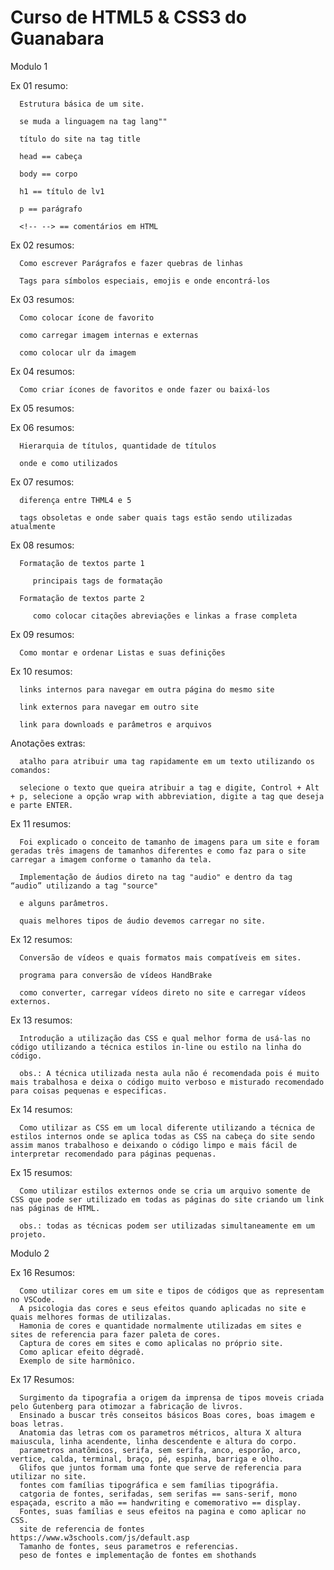# Curso de HTML5 & CSS3 do Guanabara

 Modulo 1

   Ex 01 resumo:

      Estrutura básica de um site. 

      se muda a linguagem na tag lang"" 

      título do site na tag title 

      head == cabeça 

      body == corpo 

      h1 == título de lv1 

      p == parágrafo 

      <!-- --> == comentários em HTML   

   Ex 02 resumos:

      Como escrever Parágrafos e fazer quebras de linhas

      Tags para símbolos especiais, emojis e onde encontrá-los

   Ex 03 resumos:

      Como colocar ícone de favorito

      como carregar imagem internas e externas

      como colocar ulr da imagem

   Ex 04 resumos:

      Como criar ícones de favoritos e onde fazer ou baixá-los

   Ex 05 resumos:

   Ex 06 resumos:

      Hierarquia de títulos, quantidade de títulos

      onde e como utilizados

   Ex 07 resumos:

      diferença entre THML4 e 5

      tags obsoletas e onde saber quais tags estão sendo utilizadas atualmente

   Ex 08 resumos:

      Formatação de textos parte 1

         principais tags de formatação 

      Formatação de textos parte 2

         como colocar citações abreviações e linkas a frase completa 

   Ex 09 resumos:

      Como montar e ordenar Listas e suas definições

   Ex 10 resumos:

      links internos para navegar em outra página do mesmo site

      link externos para navegar em outro site

      link para downloads e parâmetros e arquivos

   Anotações extras:

      atalho para atribuir uma tag rapidamente em um texto utilizando os comandos:

      selecione o texto que queira atribuir a tag e digite, Control + Alt + p, selecione a opção wrap with abbreviation, digite a tag que deseja e parte ENTER.

   Ex 11 resumos:

      Foi explicado o conceito de tamanho de imagens para um site e foram geradas três imagens de tamanhos diferentes e como faz para o site carregar a imagem conforme o tamanho da tela.

      Implementação de áudios direto na tag "audio" e dentro da tag “audio” utilizando a tag "source"

      e alguns parâmetros.

      quais melhores tipos de áudio devemos carregar no site.

   Ex 12 resumos:

      Conversão de vídeos e quais formatos mais compatíveis em sites.

      programa para conversão de vídeos HandBrake

      como converter, carregar vídeos direto no site e carregar vídeos externos.

   Ex 13 resumos:

      Introdução a utilização das CSS e qual melhor forma de usá-las no código utilizando a técnica estilos in-line ou estilo na linha do código.

      obs.: A técnica utilizada nesta aula não é recomendada pois é muito mais trabalhosa e deixa o código muito verboso e misturado recomendado para coisas pequenas e especificas.

   Ex 14 resumos:

      Como utilizar as CSS em um local diferente utilizando a técnica de estilos internos onde se aplica todas as CSS na cabeça do site sendo assim manos trabalhoso e deixando o código limpo e mais fácil de interpretar recomendado para páginas pequenas.

   Ex 15 resumos:

      Como utilizar estilos externos onde se cria um arquivo somente de CSS que pode ser utilizado em todas as páginas do site criando um link nas páginas de HTML.

      obs.: todas as técnicas podem ser utilizadas simultaneamente em um projeto.

Modulo 2

   Ex 16 Resumos:

      Como utilizar cores em um site e tipos de códigos que as representam no VSCode.
      A psicologia das cores e seus efeitos quando aplicadas no site e quais melhores formas de utilizalas.
      Hamonia de cores e quantidade normalmente utilizadas em sites e sites de referencia para fazer paleta de cores.
      Captura de cores em sites e como aplicalas no próprio site.
      Como aplicar efeito dégradê.
      Exemplo de site harmônico.

   Ex 17 Resumos:

      Surgimento da tipografia a origem da imprensa de tipos moveis criada pelo Gutenberg para otimozar a fabricação de livros.
      Ensinado a buscar três conseitos básicos Boas cores, boas imagem e boas letras.
      Anatomia das letras com os parametros métricos, altura X altura maiuscula, linha acendente, linha descendente e altura do corpo.
      parametros anatõmicos, serifa, sem serifa, anco, esporão, arco, vertice, calda, terminal, braço, pé, espinha, barriga e olho.
      Glifos que juntos formam uma fonte que serve de referencia para utilizar no site.
      fontes com famílias tipográfica e sem famílias tipográfia.
      catgoria de fontes, serifadas, sem serifas == sans-serif, mono espaçada, escrito a mão == handwriting e comemorativo == display.
      Fontes, suas famílias e seus efeitos na pagina e como aplicar no CSS.
      site de referencia de fontes https://www.w3schools.com/js/default.asp
      Tamanho de fontes, seus parametros e referencias.
      peso de fontes e implementação de fontes em shothands